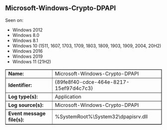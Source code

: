 ## Microsoft-Windows-Crypto-DPAPI

Seen on:
* Windows 2012
* Windows 8.0
* Windows 8.1
* Windows 10 (1511, 1607, 1703, 1709, 1803, 1809, 1903, 1909, 2004, 20H2)
* Windows 2016
* Windows 2019
* Windows 11 (21H2)

<table border="1" class="docutils">
  <tbody>
    <tr>
      <td><b>Name:</b></td>
      <td>Microsoft-Windows-Crypto-DPAPI</td>
    </tr>
    <tr>
      <td><b>Identifier:</b></td>
      <td>{89fe8f40-cdce-464e-8217-15ef97d4c7c3}</td>
    </tr>
    <tr>
      <td><b>Log type(s):</b></td>
      <td>Application</td>
    </tr>
    <tr>
      <td><b>Log source(s):</b></td>
      <td>Microsoft-Windows-Crypto-DPAPI</td>
    </tr>
    <tr>
      <td><b>Event message file(s):</b></td>
      <td>%SystemRoot%\System32\dpapisrv.dll</td>
    </tr>
  </tbody>
</table>

&nbsp;

